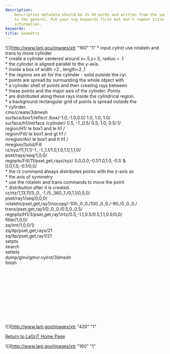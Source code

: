 ```yaml
---
description: 
    Description metadata should be 25-30 words and written from the specific
    to the general. Put your top keywords first but don't repeat title
    information.
keywords:  
title: Geometry
---
```




![](http://www.lanl.gov/images/xtr "160"
"1"
\* input.cylrot use rotateln and trans to move cylinder\
\* create a cylinder centered around x=.5,z=.5, radius = .1\
\* the cylinder is aligned parallel to the y-axis.\
\* inside a box of width =2 , length=2 ,1\
\* the regions are air for the cylinder - solid outside the cyl.\
\* points are spread by surrounding the whole object with\
\* a cylinder shell of points and then creating rays between\
\* these points and the major axis of the cylinder. Points\
\* are distributed along these rays inside the cylindrical region.\
\* a background rectangular grid of points is spread outside the\
\* cylinder.\
cmo/create/3dmesh\
surface/box1/reflect /box/-1.0,-1.0,0.0/ 1.0, 1.0, 1.0/\
surface/h1/intrface /cylinder/ 0.5, -1.,0.5/ 0.5, 1.0, 0.5/.1/\
region/H1/ le box1 and le h1 /\
region/Fill/ le box1 and gt h1 /\
mregion/Air/ le box1 and lt h1 /\
mregion/Solid/Fill\
rz/xyz/11,11,1/-1.,-1.,1.1/1.0,1.0,1.1/,1,1,0/\
pset/rays/seq/1,0,0/\
regnpts/Fill/11/pset,get,rays/xyz/ 0.0,0.0,-0.1/1.0,1.0,-0.1/ &\
0.0,1.0,-0.1/0,0/\
\* the rz command always distributes points with the z-axis as\
\* the axis of symmetry\
\* use the rotateln and trans commands to move the point\
\* distribution after it is created.\
rz/rtz/1,13,11/5.,0.,-1./5.,360.,1./0,1,1/0,0,0/\
pset/ray1/seq/0,0,0/\
rotateln/pset,get,ray1/nocopy/-100.,0.,0./100.,0.,0./-90./0.,0.,0./\
trans/pset,get,ray1/0.,0.,0./0.5,0.,0.5/\
regnpts/H1/3/pset,get,ray1/rtz/0.5,-1.1,0.5/0.5,1.1,0.5/0,0/\
filter/1,0,0/\
zq/imt/1,0,0/1/\
zq/itp/pset,get,rays/21\
zq/itp/pset,get,ray1/21\
setpts\
search\
settets\
dump/gmv/gmvr.cylrot/3dmesh\
finish

 
=

 

 

 

![](http://www.lanl.gov/images/xtr "420"
"1"

[Return to LaGriT Home Page](index.smd)

![](http://www.lanl.gov/images/xtr "160"
"1"


